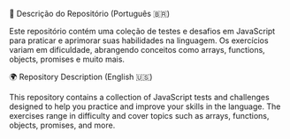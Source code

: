 📌 Descrição do Repositório (Português 🇧🇷)

Este repositório contém uma coleção de testes e desafios em JavaScript para praticar e aprimorar suas habilidades na linguagem. Os exercícios variam em dificuldade, abrangendo conceitos como arrays, functions, objects, promises e muito mais.

🌍 Repository Description (English 🇺🇸)

This repository contains a collection of JavaScript tests and challenges designed to help you practice and improve your skills in the language. The exercises range in difficulty and cover topics such as arrays, functions, objects, promises, and more.
